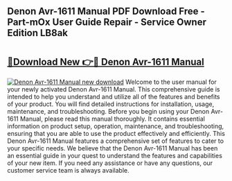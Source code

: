 ## Denon Avr-1611 Manual PDF Download Free - Part-mOx User Guide Repair - Service Owner Edition LB8ak

# <h2><a href="http://bc45802.oget.top/?id=Denon+Avr-1611+Manual">🔗Download New 👉🔴 Denon Avr-1611 Manual</a></h2>

[![Denon Avr-1611 Manual new download](https://i.imgur.com/5g1atiW.png)](http://bc45802.oget.top/?id=Denon+Avr-1611+Manual)
Welcome to the user manual for your newly activated Denon Avr-1611 Manual. This comprehensive guide is intended to help you understand and utilize all of the features and benefits of your product. You will find detailed instructions for installation, usage, maintenance, and troubleshooting. Before you begin using your Denon Avr-1611 Manual, please read this manual thoroughly. It contains essential information on product setup, operation, maintenance, and troubleshooting, ensuring that you are able to use the product effectively and efficiently. This Denon Avr-1611 Manual features a comprehensive set of features to cater to your specific needs. We believe that the Denon Avr-1611 Manual has been an essential guide in your quest to understand the features and capabilities of your new item. If you need any assistance or have any questions, our customer service team is always available.
